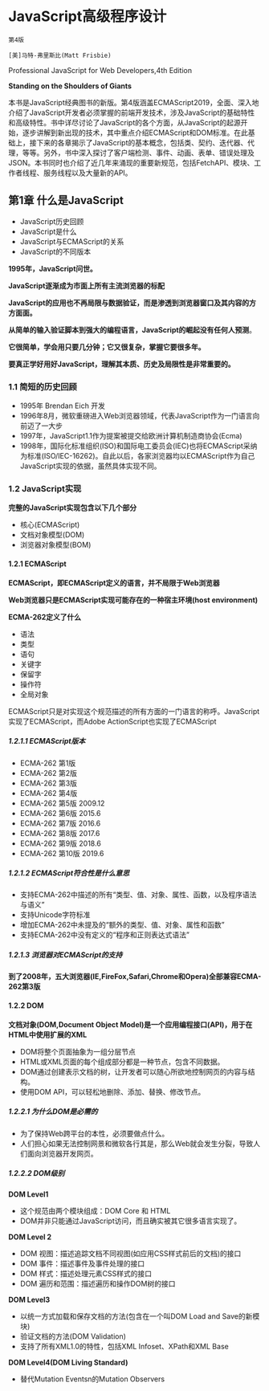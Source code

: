 # JavaScript高级程序设计

`第4版`

`[美]马特-弗里斯比(Matt Frisbie)`

Professional JavaScript for Web Developers,4th Edition

**Standing on the Shoulders of Giants**

本书是JavaScript经典图书的新版。第4版涵盖ECMAScript2019，全面、深入地介绍了JavaScript开发者必须掌握的前端开发技术，涉及JavaScript的基础特性和高级特性。书中详尽讨论了JavaScript的各个方面，从JavaScript的起源开始，逐步讲解到新出现的技术，其中重点介绍ECMAScript和DOM标准。在此基础上，接下来的各章揭示了JavaScript的基本概念，包括类、契约、迭代器、代理，等等。另外，书中深入探讨了客户端检测、事件、动画、表单、错误处理及JSON。本书同时也介绍了近几年来涌现的重要新规范，包括FetchAPI、模块、工作者线程、服务线程以及大量新的API。

## 第1章	什么是JavaScript

- JavaScript历史回顾
- JavaScript是什么
- JavaScript与ECMAScript的关系
- JavaScript的不同版本

**1995年，JavaScript问世。**

**JavaScript逐渐成为市面上所有主流浏览器的标配**

**JavaScript的应用也不再局限与数据验证，而是渗透到浏览器窗口及其内容的方方面面。**

**从简单的输入验证脚本到强大的编程语言，JavaScript的崛起没有任何人预测**。

**它很简单，学会用只要几分钟；它又很复杂，掌握它要很多年。**

**要真正学好用好JavaScript，理解其本质、历史及局限性是非常重要的。**

### 1.1	简短的历史回顾

- 1995年 Brendan Eich 开发
- 1996年8月，微软重磅进入Web浏览器领域，代表JavaScript作为一门语言向前迈了一大步
- 1997年，JavaScript1.1作为提案被提交给欧洲计算机制造商协会(Ecma)
- 1998年，国际化标准组织(ISO)和国际电工委员会(IEC)也将ECMAScript采纳为标准(ISO/IEC-16262)。自此以后，各家浏览器均以ECMAScript作为自己JavaScript实现的依据，虽然具体实现不同。

### 1.2	JavaScript实现

**完整的JavaScript实现包含以下几个部分**

- 核心(ECMAScript)
- 文档对象模型(DOM)
- 浏览器对象模型(BOM)

#### 1.2.1	ECMAScript

**ECMAScript，即ECMAScript定义的语言，并不局限于Web浏览器**

**Web浏览器只是ECMAScript实现可能存在的一种宿主环境(host environment)**

**ECMA-262定义了什么**

- 语法
- 类型
- 语句
- 关键字
- 保留字
- 操作符
- 全局对象

ECMAScript只是对实现这个规范描述的所有方面的一门语言的称呼。JavaScript实现了ECMAScript，而Adobe ActionScript也实现了ECMAScript

##### 1.2.1.1	ECMAScript版本

- ECMA-262	第1版 
- ECMA-262	第2版
- ECMA-262	第3版
- ECMA-262	第4版
- ECMA-262	第5版 2009.12
- ECMA-262	第6版 2015.6
- ECMA-262	第7版 2016.6
- ECMA-262	第8版 2017.6
- ECMA-262	第9版 2018.6
- ECMA-262	第10版 2019.6

##### 1.2.1.2	ECMAScript符合性是什么意思

- 支持ECMA-262中描述的所有“类型、值、对象、属性、函数，以及程序语法与语义”
- 支持Unicode字符标准
- 增加ECMA-262中未提及的“额外的类型、值、对象、属性和函数”
- 支持ECMA-262中没有定义的“程序和正则表达式语法”

##### 1.2.1.3	浏览器对ECMAScript的支持

**到了2008年，五大浏览器(IE,FireFox,Safari,Chrome和Opera)全部兼容ECMA-262第3版**

#### 1.2.2	DOM

**文档对象(DOM,Document Object Model)是一个应用编程接口(API)，用于在HTML中使用扩展的XML**

- DOM将整个页面抽象为一组分层节点
- HTML或XML页面的每个组成部分都是一种节点，包含不同数据。
- DOM通过创建表示文档的树，让开发者可以随心所欲地控制网页的内容与结构。
- 使用DOM API，可以轻松地删除、添加、替换、修改节点。

##### 1.2.2.1	为什么DOM是必需的

- 为了保持Web跨平台的本性，必须要做点什么。
- 人们担心如果无法控制网景和微软各行其是，那么Web就会发生分裂，导致人们面向浏览器开发网页。

##### 1.2.2.2	DOM级别

**DOM Level1**

- 这个规范由两个模块组成：DOM Core 和 HTML
- DOM并非只能通过JavaScript访问，而且确实被其它很多语言实现了。

**DOM Level 2**

- DOM 视图：描述追踪文档不同视图(如应用CSS样式前后的文档)的接口
- DOM 事件：描述事件及事件处理的接口
- DOM 样式：描述处理元素CSS样式的接口
- DOM 遍历和范围：描述遍历和操作DOM树的接口

**DOM Level3**

- 以统一方式加载和保存文档的方法(包含在一个叫DOM Load and Save的新模块)
- 验证文档的方法(DOM Validation)
- 支持了所有XML1.0的特性，包括XML Infoset、XPath和XML Base

**DOM Level4(DOM Living Standard)**

- 替代Mutation Eventsn的Mutation Observers